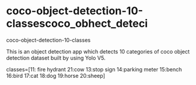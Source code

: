# coco-object-detection-10-classescoco_obhect_deteci
coco-object-detection-10-classes


This is an object detection app which detects 10 categories of coco object detection dataset
built by using Yolo V5.

classes=[11: fire hydrant
21:cow
13:stop sign
14:parking meter
15:bench
16:bird
17:cat
18:dog
19:horse
20:sheep]
